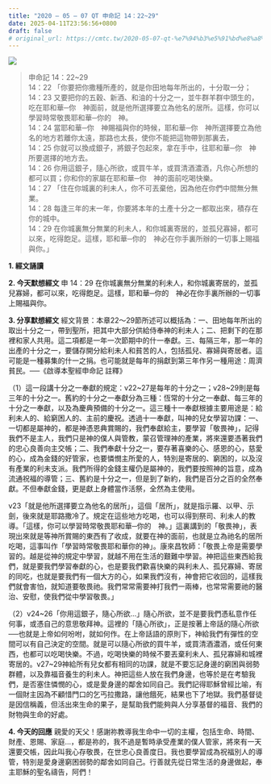 ```yaml
---
title: "2020 – 05 – 07 QT 申命記 14：22~29"
date: 2025-04-11T23:56:56+0800
draft: false
# original_url: https://cmtc.tw/2020-05-07-qt-%e7%94%b3%e5%91%bd%e8%a8%98-14%ef%bc%9a2229
---
```


![](/images/qt.jpg)
> 申命記 14：22\~29  
> 14：22 「你要把你撒種所產的，就是你田地每年所出的，十分取一分；  
> 14：23 又要把你的五穀、新酒、和油的十分之一，並牛群羊群中頭生的，吃在耶和華─你　神面前，就是他所選擇要立為他名的居所。這樣，你可以學習時常敬畏耶和華─你的　神。  
> 14：24 當耶和華─你　神賜福與你的時候，耶和華─你　神所選擇要立為他名的地方若離你太遠，那路也太長，使你不能把這物帶到那裏去，  
> 14：25 你就可以換成銀子，將銀子包起來，拿在手中，往耶和華─你　神所要選擇的地方去。  
> 14：26 你用這銀子，隨心所欲，或買牛羊，或買清酒濃酒，凡你心所想的都可以買；你和你的家屬在耶和華─你　神的面前吃喝快樂。  
> 14：27 「住在你城裏的利未人，你不可丟棄他，因為他在你們中間無分無業。  
> 14：28 每逢三年的末一年，你要將本年的土產十分之一都取出來，積存在你的城中。  
> 14：29 在你城裏無分無業的利未人，和你城裏寄居的，並孤兒寡婦，都可以來，吃得飽足。這樣，耶和華─你的　神必在你手裏所辦的一切事上賜福與你。」

**1. 經文誦讀**

**2.  今天默想經文**
申 14：29 在你城裏無分無業的利未人，和你城裏寄居的，並孤兒寡婦，都可以來，吃得飽足。這樣，耶和華─你的　神必在你手裏所辦的一切事上賜福與你。

**3. 分享默想經文**
經文背景：本章22～29節所述可以概括為：一、田地每年所出的取出十分之一，帶到聖所，把其中大部分供給侍奉神的利未人；二、把剩下的在那裡和家人共用。這二項都是一年一次節期中的什一奉獻。三、每隔三年，那一年的出產的十分之一，要儲存開分給利未人和貧苦的人，包括孤兒、寡婦與寄居者。這可能是一種募集的什一之捐。也可能就是每年的捐獻到第三年作另一種用途：周濟貧民。──《啟導本聖經申命記 註釋》

（1）這一段講十分之一奉獻的規定：v22\~27是每年的十分之一；v28\~29則是每三年的十分之一。舊約的十分之一奉獻分為三種：恆常的十分之一奉獻、每三年的十分之一奉獻，以及為慶典預備的十分之一。這三種十一奉獻根據主要用途是：給利未人的、給窮困人的、主前的慶祝。透過十一奉獻，叫神的兒女學習功課：一、一切都是屬神的，都是神憑恩典賞賜的，我們奉獻給主，要學習「敬畏神」，記得我們不是主人，我們只是神的僕人與管教，蒙召管理神的產業，將來還要憑著我們的忠心良善向主交帳；二、我們奉獻十分之一，要存著喜樂的心、感恩的心，慈愛的心，成為金錢的好管家，也要憐憫主所愛的人，特別是寄居的、窮困的，以及沒有產業的利未支派。我們所得的金錢主權仍是屬神的，我們要按照神的旨意，成為流通祝福的導管；三、舊約是十分之一，但是到了新約，我們是百分之百的全然奉獻。不但奉獻金錢，更是獻上身體當作活祭，全然為主使用。

v23「就是他所選擇要立為他名的居所」，這個「居所」，就是指示羅、以甲、示劍，後來就是耶路撒冷了。規定在這些地方吃喝，也可以得到祭司、利未人的教導。「這樣，你可以學習時常敬畏耶和華─你的　神。」這裏講到的「敬畏神」，表現出來就是等神所賞賜的東西有了收成，就要在神的面前，也就是立為祂名的居所吃喝，這事叫作「學習時常敬畏耶和華你的神」。康來昌牧師：「敬畏上帝是需要學習的。越是從神的規定中學習，就越不用在生活的艱難中學習。神把這些東西給我們，就是要我們學習奉獻的心，也是要我們歡喜快樂的與利未人、孤兒寡婦、寄居的同吃，也就是要我們有一個大方的心，如果我們沒有，神會把它收回的，這樣我們就會害怕，就知道要敬畏祂。我們常常需要神打我們一兩棒，也常常需要祂的醫治、安慰，使我們從中學習敬畏。」

（2）v24\~26「你用這銀子，隨心所欲…」隨心所欲，並不是要我們憑私意作任何事，或憑自己的意思敬拜神。這裡的「隨心所欲」，正是按著上帝話的隨心所欲──也就是上帝如何吩咐，就如何作。在上帝話語的原則下，神給我們有彈性的空間可以有自己決定的空間。就是可以隨心所欲的買牛羊，或買清酒濃酒，或任何東西，也都可以吃喝快樂。不過，吃喝快樂的時候不要丟棄利未人、孤兒寡婦和城裡寄居的。v27\~29神給所有兒女都有相同的功課，就是不要忘記身邊的窮困與弱勢群體，以及靠福音養生的利未人。神把這些人放在我們身邊，也等於是在考驗我們，是否塞住憐憫的心，或是愛身邊的鄰舍如同自己。我們記得耶穌曾經比喻，有一個財主因為不顧惜門口的乞丐拉撒路，讓他餓死，結果也下了地獄。我們基督徒是因信稱義，但活出來生命的果子，是幫助我們能夠與人分享基督的福音、我們的財物與生命的好處。

**4. 今天的回應**
親愛的天父！感謝祢教導我生命中一切的主權，包括生命、時間、財產、恩賜、家庭…，都是祢的，我不過是暫時承受產業的僕人管家，將來有一天還要交帳，因此叫我心存敬畏，在世忠心良善度日。我也要學習成為祝福別人的導管，特別是愛身邊窮困弱勢的鄰舍如同自己。行善就先從日常生活的身邊做起，奉主耶穌的聖名禱告，阿們！
